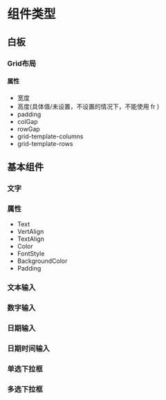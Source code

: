 # 组件类型

## 白板

### Grid布局

#### 属性 

* 宽度
* 高度(具体值/未设置，不设置的情况下，不能使用 fr )
* padding
* colGap
* rowGap
* grid-template-columns
* grid-template-rows





## 基本组件

### 文字

### 属性
* Text
* VertAlign
* TextAlign
* Color
* FontStyle
* BackgroundColor
* Padding

### 文本输入

### 数字输入

### 日期输入

### 日期时间输入

### 单选下拉框

### 多选下拉框

### 
